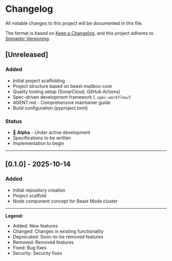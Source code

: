 # Changelog

All notable changes to this project will be documented in this file.

The format is based on [Keep a Changelog](https://keepachangelog.com/en/1.0.0/),
and this project adheres to [Semantic Versioning](https://semver.org/spec/v2.0.0.html).

## [Unreleased]

### Added
- Initial project scaffolding
- Project structure based on beast-mailbox-core
- Quality tooling setup (SonarCloud, GitHub Actions)
- Spec-driven development framework (`.spec-workflow/`)
- AGENT.md - Comprehensive maintainer guide
- Build configuration (pyproject.toml)

### Status
- 🚧 **Alpha** - Under active development
- Specifications to be written
- Implementation to begin

---

## [0.1.0] - 2025-10-14

### Added
- Initial repository creation
- Project scaffold
- Node component concept for Beast Mode cluster

---

**Legend:**
- Added: New features
- Changed: Changes in existing functionality
- Deprecated: Soon-to-be removed features
- Removed: Removed features
- Fixed: Bug fixes
- Security: Security fixes


